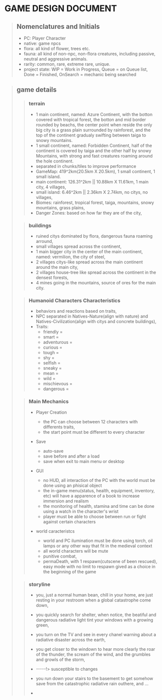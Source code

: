 # GAME DESIGN DOCUMENT

> ## Nomenclatures and Initials
> * PC: Player Character
> * native: game npcs
> * flora: all kind of flower, trees etc.
> * fauna: all kind of non-npc, non-flora creatures, including passive, neutral and aggressive animals.
> * rarity: common, rare, extreme rare, unique.
> * project state: WIP = Work in Progress, Queue = on Queue list, Done = Finished, OnSearch = mechanic being searched

> ## game details
>
> >	### terrain
> >
> >	* 1 main continent, named: Azure Continent, with the botton covered with tropical forest, the botton and mid border rounded by beachs, the center point when reside the only
> >     big city is a grass plain surrounded by rainforest, and the top of the continent gradualy swifting between taiga to snowy mountains.
> >	* 1 small continent, named: Forbidden Continent, half of the continent is covered by taiga and the other half by snowy Mountains, with strong and fast creatures roaming 
> >     around the hole continent.
> >	* separated in chunks/tiles to improve performance
> >	* GameMap: 419^2km(20.5km X 20.5km), 1 small continent, 1 small island.
> >	* main continent: 126.31^2km || 10.88km X 11.61km, 1 main city, 4 villages,
> >	* small island: 6.46^2km || 2.36km X 2.74km, no citys, no villages,
> >	* Biomes: rainforest, tropical forest, taiga, mountains, snowy mountains, grass plains,
> >	* Danger Zones: based on how far they are of the city,
>		
> > ### buildings
> >
> >	* ruined citys dominated by flora, dangerous fauna roaming arround,
> >	* small villages spread across the continent,
> >	* 1 main bigger city in the center of the main continent, named: vermilion, the city of steel,
> >	* 2 villages citys-like spread across the main continent around the main city,
> >	* 2 villages house-tree like spread across the continent in the densest forests,
> > * 4 mines going in the mountains, source of ores for the main city.
>			
> > ### Humanoid Characters Characteristics
> >
> > * behaviors and reactions based on traits,
> > * NPC separated in Natives-Nature(align with nature) and Natives-Civilization(align with citys and concrete buildings),
> > * Traits:
> > 	* friendly		=
> > 	* smart			=
> > 	* adventurous   =
> > 	* curious		=
> > 	* tough			=
> > 	* shy		    =
> > 	* selfish	    =
> > 	* sneaky		=
> > 	* mean			=
> > 	* wild			=
> > 	* mischievous	=
> > 	* dangerous 	=
>			
> > ### Main Mechanics
> >
> >	* Player Creation
> >		* the PC can choose between 12 characters with differents traits,
> >		* the start point must be different to every character
> >
> >	* Save
> >		* auto-save
> >		* save before and after a load
> >		* save when exit to main menu or desktop
> >
> >	* GUI
> >		* no HUD, all interaction of the PC with the world must be done using an phisical object
> >		* the in-game menu(status, health, equipment, inventory, etc) will have a apparence of a book to increase immersion and realism
> > 	* the monitoring of health, stamina and time can be done using a watch in the character's wrist
> >		* player must be able to choose between run or fight against certain characters
> >
> >	* world caracteristcs
> >		* world and PC ilumination must be done using torch, oil lamps or any other way that fit in the medieval context
> >		* all world characters will be mute
> >		* punitive combat, 
> >		* permaDeath, with 1 respawn(cutscene of been rescued), easy mode with no limit to respawn gived as a choice in the beginning of the game
>	
> > ### storyline
> >
> > * you, just a normal human bean, chill in your home, are just resting in your restroom when a global catastrophe come down,
> > * you quickly search for shelter, when notice, the beatiful and dangerous radiative light tint your windows with a growing green,
> > * you turn on the TV and see in every chanel warning about a radiative disaster across the earth, 
> > * you get closer to the windown to hear more clearly the roar of the thunder, the scream of the wind, and the grumbles and growls of the storm,
> > 
> >	* -----!> susceptible to changes
> > * you run down your stairs to the basement to get somehow save from the catastrophic radiative rain outhere, and ...
> > * <!----
> > 
> > * you awake and the first thing you notice is the chaos in the basement, everything broken and torn around,
> > * you then decide to go up the stairs,	
> > * and then you notice: everything has changed, the only thing left of your house is the floor and a few wall but something feels wrong,
> > * you notice that ... the walls and floors look so old, just like centures has passed,
> > * the wall has moss growing in all it's surface, there is hude trees at the horizon and grass everywhere,
> > * you don't know what hapen, but you instictively know: there is no come back, you will have to find the answer by yourself!.
>
> > ### worldBuilding
> >
> >	* The has been destroyed by an Radiative catastrophe with unknown origin,
> >	* The catastrophe mutate the fauna to growth bigger, stronger, faster, smarter,
> >	* The flora grows bigger and spread all across the continent without anything to stop it,
> >	* Only a small number of humanoids survive and thoses, now live in hude walled citys or spreat across the continent,
>						
> > ### Environment
> >
> >	* Biomes:
> >		* rainforest 
> >			* highest species diversity, 27°C or 60°F, rainy and dry seasons, quite hight temperatures and heavy rainfall	 
> >			* dense forest with broadleaf trees, mosses, fern, palms and orchids.	 
> >			* trees growth very dense and block most of the ligh.	 
> >			* home for mostly tree animals(monkeys, snakes, frogs, lizards, small mammals).	 
> >			* soil useless for agriculture.	 
> >			* caracteristcs: low mist or fog all year, conifers. 
> >		
> >		* tropical forest
> >			*
> >
> >		* taiga
> >			*
> >
> >		* mountains
> >			*
> >			
> >		* grassy plains
> >			*
> >			
> >		
> >	* Flora:
> >		* Aspen Trees 
> >			* live for 40 ~ 150 years, 15 ~ 30m tall,	  
> >			* has brights yellowish ~ deep red leaves in the autumn, and white barks with black marks,	  
> >			* cold biomes, and regions as taiga.
> >			* common
> >					 
> >		* Pine Trees  
> >			* live for 100 ~ 1000 years, 30 ~ 50m tall,
> >			* has brownish ~ redish bark, with needle-like leaves that varies from 6 - 30cm long, with pine frutes that varies on color between greenish ~ brownish pended on, 
> >			* from more neutral temperatures to cold biomes like taiga
> >			* common					 
> >					  
> >		* Ebony Trees 
> >			* live for 60 ~ 200 years, reaches a height of 20 ~ 30m,
> >			* has thick bark wich varies in color between whitish brawn ~ dark brown, and a dense black hardwood.
> >			* native to warm and arid regions, apear also in tropical forests.
> >			* Rare
> >		
> >		* Oak Trees   
> >			*
> >			*
> >			*
> >			* common
> >					  
> >		* Cherry Trees
> >			* live for 30 ~ 40 years, usualy 10m tall with branchs 3.5 ~ 4.5m Wide,
> >			* has a dark brown bark with white ~ pinkish flower and leaves that only blossom in spring,
> >			* tropical climates with middle latitude.
> >			* Extreme Rare
> >					  
> >	* Fauna:
> >		* 	
>	
	
> ## RoadMap
>
> * Terrain
> 	* basic modeling and texturing main continent and island[Done]
> 	* modeling and texturing main continent and island details[WIP]
> 	* upgrade to URP[Done]
> 	* Skybox
>	* water
> 	* Day Night Cycle[OnSearch]
> 	* Seasons
>	* whether[OnSearch]
>	* Grass[OnSearch]
> 	* Trees[OnSearch]
>	* Chunk/Tile split
> 		
> * Player
> 	* player controller
> 	* player interaction
> 	* player reactions
> 	* player stat buffs and debuffs
> 		
> * UI
> 	* Main Menu/Title, book cover
>	* New Save/button, book Cover --> page 1
>			 * select a character/selection screen, page 1
>
> 	* Continue/button, book cover --> page 2
>			 * select save/button, page 2
>
> 	* Configurations/button, book cover --> page 3
>			 * Master Volume/slider, page 3
>			 * BGM Volume/slider, page 3
>			 * VFX Volume/slider, page 3
>			 * Screen Resolution/dropdown menu, page 3
> 			 * input manager/button page 3 --> page 4
>				* controller menu/controller sets, page 4
>
>	* Exit/button, book cover --> exit game
>
> 	* In-Game Menu
>		* character sheets/info display, page 5
>		* skills/info display, page 6
>		* inventory/interactive info display, page 7
>			* the interaction with the equipment will be done with notes-like pop-up, like: equip or discart
>
>		* equipment/info display, page 8
>			* areas able to be equiped: head, neck, upper body, low body, feet, hand, wrist, fingers
>
>		* status/info display, page 9
>		* map/info display, page 10
>		* tips and advice/info display, page 11
>		* option/title, page 12
>			* configurations/button, page 12 --> page 3
>			* Achievements/button, page 12 --> page 13
>			* Main menu/button, page 12 --> Main menu/book cover
>			* Exit/button, page 12 --> exit game
>		* achievements/title
>			* undefined
> 		
> * Environment
> 	* Dynamic Chopable trees[OnSearch]
> 	* bushes
> 	* stones
> 	* ores
> 	* mushrooms
>
> * Buildings
>	* city(base area, wall)
>	* villages(base area, fence)
>	* houses
>	* commercial buildings(shopping, etc)
>	* work buildings(forges, etc)
>	* mines
> 		
> * Objects
> 	* refined ores
> 	* armours
> 	* tools
> 	* weapons
> 	* itens
> 		
> * characters
> 	* 12 Playable Characters
> 	* Natives
> 	* Unique Characters
> 	* Fauna
> 		
> * mechanics
> 	* smith
> 	* craft
> 	* Sneeak
> 	* self-defence
> 	* medicine
> 	* mine
> 	* chop
> 	* hunt(with bow)
> 		
> 		
> * animation
> 	* walk (fauna, natives, PC)
> 	* run (fauna, natives, PC)
> 	* trot (fauna)
> 	* jump (fauna, natives, PC)
> 	* chop (PC)
> 	* interact (PC)
> 	* attack (fauna, aggressive flora, natives, PC)
> 	* swim (fauna, natives, PC)
> 	* defend (fauna, natives, PC)
> 		
> * IA
> 	* natives IA
> 	* fauna IA
>
> * Achievements and trophies
> 	* Undefined
> 	
> * Optimization
> 	* batch materials
> 	* clean unused edge, vertices and overlaping faces on models
> 		